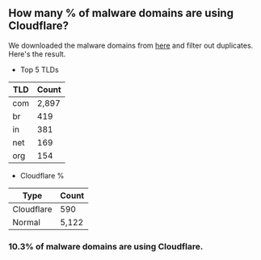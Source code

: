 ## How many % of malware domains are using Cloudflare?


We downloaded the malware domains from [here](https://urlhaus.abuse.ch) and filter out duplicates.
Here's the result.


[//]: # (start replacement)


- Top 5 TLDs

| TLD | Count |
| --- | --- |
| com | 2,897 |
| br | 419 |
| in | 381 |
| net | 169 |
| org | 154 |


- Cloudflare %

| Type | Count |
| --- | --- |
| Cloudflare | 590 |
| Normal | 5,122 |


### 10.3% of malware domains are using Cloudflare.